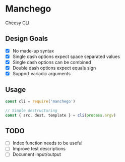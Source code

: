 # Manchego
Cheesy CLI

## Design Goals
- [x] No made-up syntax
- [x] Single dash options expect space separated values
- [x] Single dash options can be combined
- [x] Double dash options expect equals sign
- [x] Support variadic arguments

## Usage
```js
const cli = require('manchego')

// Simple destructuring
const { src, dest, template } = cli(process.argv)
```

## TODO
- [ ] Index function needs to be useful
- [ ] Improve test descriptions
- [ ] Document input/output
